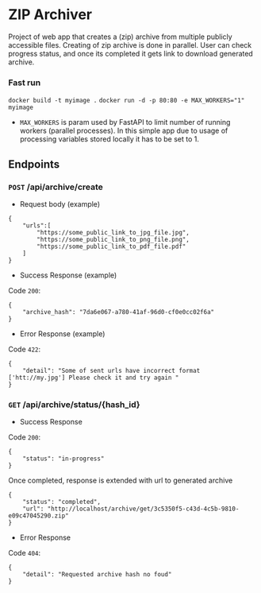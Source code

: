 # ZIP Archiver
Project of web app that creates a (zip) archive from
multiple publicly accessible files. Creating of zip archive is done in parallel. User can check progress status, and once its completed it gets link to download generated archive.

### Fast run 
`docker build -t myimage .`
`docker run -d -p 80:80 -e MAX_WORKERS="1" myimage`
* `MAX_WORKERS` is param used by FastAPI to limit number of running workers (parallel processes). 
In this simple app due to usage of processing variables stored locally it has to be set to 1.

## Endpoints 
### ``POST`` /api/archive/create
* Request body (example)
```
{
    "urls":[
        "https://some_public_link_to_jpg_file.jpg",
        "https://some_public_link_to_png_file.png",
        "https://some_public_link_to_pdf_file.pdf"
    ]
}
```
* Success Response (example)

Code ``200``: 
```
{
    "archive_hash": "7da6e067-a780-41af-96d0-cf0e0cc02f6a"
}
```

* Error Response (example)

Code ``422``:
```
{
    "detail": "Some of sent urls have incorrect format ['htt://my.jpg'] Please check it and try again "
}
```
### ``GET`` /api/archive/status/{hash_id}
* Success Response

Code ``200``: 
```
{
    "status": "in-progress"
}
```
Once completed, response is extended with url to generated archive
```
{
    "status": "completed",
    "url": "http://localhost/archive/get/3c5350f5-c43d-4c5b-9810-e09c47045290.zip"
}
```

* Error Response 

Code ``404``:
```
{
    "detail": "Requested archive hash no foud"
}
```

